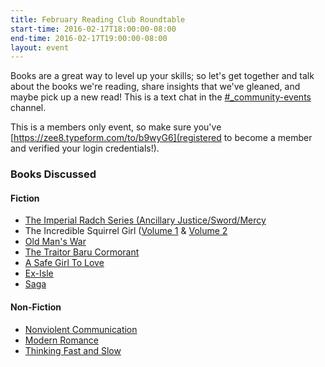 ```yaml
---
title: February Reading Club Roundtable
start-time: 2016-02-17T18:00:00-08:00
end-time: 2016-02-17T19:00:00-08:00
layout: event
---
```


Books are a great way to level up your skills; so let's get together and talk about the books we're reading, share insights that we've gleaned, and maybe pick up a new read! This is a text chat in the [#\_community-events](https://apprenticeship.slack.com/messages/_community-events/) channel.


This is a members only event, so make sure you've [https://zee8.typeform.com/to/b9wyG6](registered to become a member and verified your login credentials!).

### Books Discussed

#### Fiction
- [The Imperial Radch Series (Ancillary Justice/Sword/Mercy](http://www.amazon.com/gp/product/B0141KAPI6/ref=series_rw_dp_sw)
- The Incredible Squirrel Girl ([Volume 1](http://www.amazon.com/Unbeatable-Squirrel-Girl-Vol-Power-ebook/dp/B013H37TUK/ref=sr_1_1?s=books&ie=UTF8&qid=1455763683&sr=1-1&keywords=Incredible+Squirrel+Girl) & [Volume 2](http://www.amazon.com/gp/product/B017JHJHIW/ref=series_rw_dp_sw)
- [Old Man's War](http://www.amazon.com/Old-Mans-War-John-Scalzi-ebook/dp/B000SEIK2S/ref=sr_1_1?s=digital-text&ie=UTF8&qid=1455763736&sr=1-1&keywords=Old+Mans+War)
- [The Traitor Baru Cormorant](http://www.amazon.com/Traitor-Baru-Cormorant-Seth-Dickinson-ebook/dp/B00V351EOM/ref=sr_1_1?s=digital-text&ie=UTF8&qid=1455763754&sr=1-1)
- [A Safe Girl To Love](http://www.amazon.com/Safe-Girl-Love-Casey-Plett-ebook/dp/B00XNPXEMU/ref=sr_1_1?s=digital-text&ie=UTF8&qid=1455763830&sr=1-1)
- [Ex-Isle](http://www.amazon.com/Ex-Isle-Novel-Ex-Heroes-Peter-Clines-ebook/dp/B00S3RD42S/ref=sr_1_1?s=digital-text&ie=UTF8&qid=1455763851&sr=1-1)
- [Saga](http://www.amazon.com/gp/product/B01AWUHZNM/ref=series_rw_dp_sw)

#### Non-Fiction

- [Nonviolent Communication](http://www.amazon.com/Nonviolent-Communication-Language-Life-Changing-Relationships-ebook/dp/B014OISVU4/ref=sr_1_1?s=digital-text&ie=UTF8&qid=1455763783&sr=1-1&)
- [Modern Romance](http://www.amazon.com/Modern-Romance-Aziz-Ansari/dp/1594206279)
- [Thinking Fast and Slow](http://www.amazon.com/Thinking-Fast-Slow-Daniel-Kahneman/dp/0374533555)
